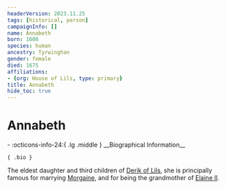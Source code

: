 ```yaml
---
headerVersion: 2023.11.25
tags: [historical, person]
campaignInfo: []
name: Annabeth
born: 1600
species: human
ancestry: Tyrwinghan
gender: female
died: 1675
affiliations:
- {org: House of Lils, type: primary}
title: Annabeth
hide_toc: true
---
```

# Annabeth
<div class="grid cards ext-narrow-margin ext-one-column" markdown>
- :octicons-info-24:{ .lg .middle } __Biographical Information__

    { .bio }

</div>


The eldest daughter and third children of [Derik of Lils](<./derik-of-lils.md>), she is principally famous for marrying [Morgaine](<./morgaine.md>), and for being the grandmother of [Elaine II](<./elaine-ii.md>). 


